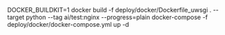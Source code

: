 
DOCKER_BUILDKIT=1 docker build -f deploy/docker/Dockerfile_uwsgi . --target python --tag ai/test:nginx --progress=plain
docker-compose -f deploy/docker/docker-compose.yml up -d

